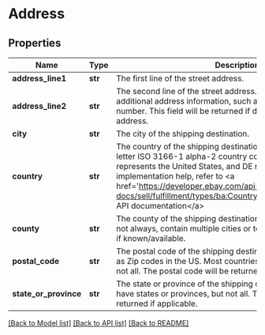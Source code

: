 # Address

## Properties
Name | Type | Description | Notes
------------ | ------------- | ------------- | -------------
**address_line1** | **str** | The first line of the street address. | [optional] 
**address_line2** | **str** | The second line of the street address. This field can be used for additional address information, such as a suite or apartment number. This field will be returned if defined for the shipping address. | [optional] 
**city** | **str** | The city of the shipping destination. | [optional] 
**country** | **str** | The country of the shipping destination, represented as a two-letter ISO 3166-1 alpha-2 country code. For example, US represents the United States, and DE represents Germany. For implementation help, refer to &lt;a href&#x3D;&#x27;https://developer.ebay.com/api-docs/sell/fulfillment/types/ba:CountryCodeEnum&#x27;&gt;eBay API documentation&lt;/a&gt; | [optional] 
**county** | **str** | The county of the shipping destination. Counties typically, but not always, contain multiple cities or towns. This field is returned if known/available. | [optional] 
**postal_code** | **str** | The postal code of the shipping destination. Usually referred to as Zip codes in the US. Most countries have postal codes, but not all. The postal code will be returned if applicable. | [optional] 
**state_or_province** | **str** | The state or province of the shipping destination. Most countries have states or provinces, but not all. The state or province will be returned if applicable. | [optional] 

[[Back to Model list]](../README.md#documentation-for-models) [[Back to API list]](../README.md#documentation-for-api-endpoints) [[Back to README]](../README.md)

